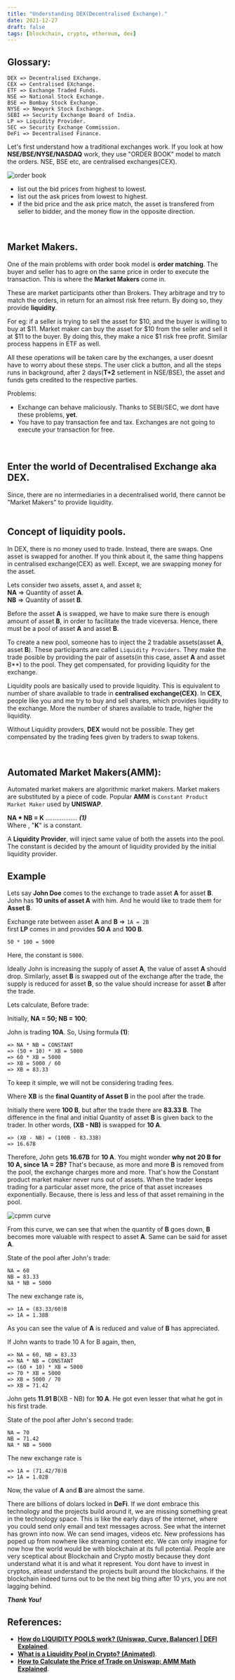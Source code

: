```yaml
---
title: "Understanding DEX(Decentralised Exchange)."
date: 2021-12-27
draft: false
tags: [blockchain, crypto, ethereum, dex]
---
```


## **Glossary:**
```
DEX => Decentralised EXchange.
CEX => Centralised EXchange.
ETF => Exchange Traded Funds.
NSE => National Stock Exchange.
BSE => Bombay Stock Exchange.
NYSE => Newyork Stock Exchange.
SEBI => Security Exchange Board of India.
LP => Liquidity Provider.
SEC => Security Exchange Commission.
DeFi => Decentralised Finance.
```

Let's first understand how a traditional exchanges work. If you look at how **NSE/BSE/NYSE/NASDAQ** work, they use "ORDER BOOK" model to match the orders. NSE, BSE etc, are centralised exchanges(CEX).

![order book](/orderbook.png)

* list out the bid prices from highest to lowest.
* list out the ask prices from lowest to highest.
* if the bid price and the ask price match, the asset is transfered from seller to bidder, and the money flow in the opposite direction.

<br>

## **Market Makers.**
One of the main problems with order book model is **order matching**. The buyer and seller has to agre on the same price in order to execute the transaction. This is where the **Market Makers** come in.

These are market participants other than Brokers. They arbitrage and try to match the orders, in return for an almost risk free return. By doing so, they provide **liquidity**.

For eg: if a seller is trying to sell the asset for $10, and the buyer is willing to buy at $11. Market maker can buy the asset for $10 from the seller and sell it at $11 to the buyer. By doing this, they make a nice $1 risk free profit. Similar process happens in ETF as well.

All these operations will be taken care by the exchanges, a user doesnt have to worry about these steps. The user click a button, and all the steps runs in background, after 2 days(**T+2** setlement in NSE/BSE), the asset and funds gets credited to the respective parties.

Problems:
* Exchange can behave maliciously. Thanks to SEBI/SEC, we dont have these problems, **yet**.
* You have to pay transaction fee and tax. Exchanges are not going to execute your transaction for free.
<br><br><br>

## **Enter the world of Decentralised Exchange aka DEX.**

Since, there are no intermediaries in a decentralised world, there cannot be "Market Makers" to provide liquidity.
<br><br>

## **Concept of liquidity pools.**

In DEX, there is no money used to trade. Instead, there are swaps. One asset is swapped for another. If you think about it, the same thing happens in centralised exchange(CEX) as well. Except, we are swapping money for the asset. 

Lets consider two assets, asset ```A```, and asset ```B```;<br>
**NA** => Quantity of asset **A**.<br>
**NB** => Quantity of asset **B**.<br>

Before the asset **A** is swapped, we have to make sure there is enough amount of asset **B**, in order to facilitate the trade viceversa. Hence, there must be a pool of asset **A** and asset **B**.

To create a new pool, someone has to inject the 2 tradable assets(asset **A**, asset **B**). These participants are called ```Liquidity Providers```. They make the trade posible by providing the pair of assets(in this case, asset **A** and asset B**) to the pool. They get compensated, for providing liquidity for the exchange.

Liquidity pools are basically used to provide liquidity. This is equivalent to number of share available to trade in **centralised exchange(CEX)**. In **CEX**, people like you and me try to buy and sell shares, which provides liquidity to the exchange. More the number of shares available to trade, higher the liquidity.

Without Liquidity provders, **DEX** would not be possible. They get compensated by the trading fees given by traders to swap tokens.

<br>

## **Automated Market Makers(AMM):**

Automated market makers are algorithmic market makers. Market makers are substituted by a piece of code. Popular **AMM** is ```Constant Product Market Maker``` used by **UNISWAP**.

**NA * NB = K**   .................. ***(1)*** 
<br>
Where , "**K**" is a constant.<br>

A **Liquidity Provider**, will inject same value of both the assets into the pool. The constant is decided by the amount of liquidity provided by the initial liquidity provider.

## Example

Lets say **John Doe** comes to the exchange to trade asset **A** for asset **B**. John has **10 units of asset A** with him. And he would like to trade them for **Asset B**.

Exchange rate between asset **A** and **B** => ```1A = 2B```<br>
first **LP** comes in and provides **50 A** and **100 B**.<br>

```50 * 100 = 5000```

Here, the constant is ```5000```.

Ideally John is increasing the supply of asset **A**, the value of asset **A** should drop. Similarly, asset **B** is swapped out of the exchange after the trade, the supply is reduced for asset **B**, so the value should increase for asset **B** after the trade.

Lets calculate, Before trade:<br>

Initially, **NA = 50; NB = 100**;

John is trading **10A**. So, Using formula **(1)**:<br>
```
=> NA * NB = CONSTANT
=> (50 + 10) * XB = 5000
=> 60 * XB = 5000
=> XB = 5000 / 60
=> XB = 83.33
```

To keep it simple, we will not be considering trading fees.

Where **XB** is the **final Quantity of Asset B** in the pool after the trade.

Initially there were **100 B**, but after the trade there are **83.33 B**. The difference in the final and initial Quantity of asset **B** is given back to the trader. In other words, **(XB - NB)** is swapped for **10 A**.

```
=> (XB - NB) = (100B - 83.33B)
=> 16.67B
```

Therefore, John gets **16.67B** for **10 A**. You might wonder **why not 20 B for 10 A, since 1A = 2B?** That's because, as more and more **B** is removed from the pool, the exchange charges more and more. That's how the Constant product market maker never runs out of assets. When the trader keeps trading for a particular asset more, the price of that asset increases exponentially. Because, there is less and less of that asset remaining in the pool.

![cpmm curve](/CPMM.png)

From this curve, we can see that when the quantity of **B** goes down, **B** becomes more valuable with respect to asset **A**. Same can be said for asset **A**.

State of the pool after John's trade:
```
NA = 60
NB = 83.33
NA * NB = 5000
```
The new exchange rate is,
```
=> 1A = (83.33/60)B
=> 1A = 1.38B
```

As you can see the value of **A** is reduced and value of **B** has appreciated.

If John wants to trade 10 A for B again, then,
```
=> NA = 60, NB = 83.33
=> NA * NB = CONSTANT
=> (60 + 10) * XB = 5000
=> 70 * XB = 5000
=> XB = 5000 / 70
=> XB = 71.42
```
John gets **11.91 B**(XB - NB) for **10 A**. He got even lesser that what he got in his first trade.

State of the pool after John's second trade:<br>
```
NA = 70
NB = 71.42
NA * NB = 5000
```
The new exchange rate is<br>
```
=> 1A = (71.42/70)B
=> 1A = 1.02B
```

Now, the value of **A** and **B** are almost the same.

There are billions of dolars locked in **DeFi**. If we dont embrace this technology and the projects build around it, we are missing something great in the technology space. This is like the early days of the internet, where you could send only email and text messages across. See what the internet has grown into now. We can send images, videos etc. New professions has poped up from nowhere like streaming content etc. We can only imagine for now how the world would be with blockchain at its full potential. People are very sceptical about Blockchain and Crypto mostly because they dont understand what it is and what it represent. You dont have to invest in cryptos, atleast understand the projects built around the blockchains. If the blockchain indeed turns out to be the next big thing after 10 yrs, you are not lagging behind. 

***Thank You!***

## References:

* **[How do LIQUIDITY POOLS work? (Uniswap, Curve, Balancer) | DEFI Explained](https://www.youtube.com/watch?v=cizLhxSKrAc&t=554s)**.
* **[What is a Liquidity Pool in Crypto? (Animated)](https://www.youtube.com/watch?v=dVJzcFDo498&t=3s)**.
* **[How to Calculate the Price of Trade on Uniswap: AMM Math Explained](https://www.youtube.com/watch?v=Af3NxB7r-Ws)**.